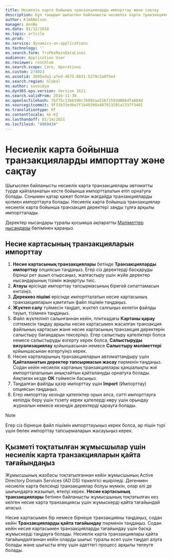 ```yaml
---
title: Несиелік карта бойынша транзакцияларды импорттау және сақтау
description: Бұл тақырып шығыспен байланысты несиелік карта транзакцияларын қалай импорттау және ұстану туралы түсіндіреді. Бұл транзакциялар автоматты түрде қайталанатын кесте бойынша импортталатындай етіп орнатылуы мүмкін немесе қажет болған жағдайда қолмен импортталуы мүмкін.
author: KimANelson
manager: AnnBe
ms.date: 01/12/2018
ms.topic: article
ms.prod: ''
ms.service: dynamics-ax-applications
ms.technology: ''
ms.search.form: TrvPbsMainDataLines
audience: Application User
ms.reviewer: roschlom
ms.search.scope: Core, Operations
ms.custom: 274023
ms.assetid: 3605eda1-a7ed-4675-8031-5279c5a8f5e4
ms.search.region: Global
ms.author: suvaidya
ms.dyn365.ops.version: Version 1611
ms.search.validFrom: 2016-11-30
ms.openlocfilehash: 7bf75c13bb190c7b992aa516f1593d886dfa604d
ms.sourcegitcommit: 9f31b33ed6e7f1b49200a407913201a1337f3401
ms.translationtype: HT
ms.contentlocale: kk-KZ
ms.lasthandoff: 01/14/2021
ms.locfileid: "4960434"
---
```

# <a name="import-and-maintain-credit-card-transactions"></a>Несиелік карта бойынша транзакцияларды импорттау және сақтау

Шығыспен байланысты несиелік карта транзакциялары автоматты түрде қайталанатын кесте бойынша импортталатын етіп орнатуға болады. Сонымен қатар қажет болған жағдайда транзакцияларды қолмен импорттауға болады. Несиелік карта бойынша транзакциялар несиелік карта бойынша транзакция деректері заңды тұлға арқылы импортталады.

Деректер нысандары туралы қосымша ақпаратты [Мәліметтер нысандары](https://docs.microsoft.com/dynamics365/fin-ops-core/dev-itpro/data-entities/data-entities) бөлімінен қараңыз.

## <a name="import-credit-card-transactions"></a>Несие картасының транзакцияларын импорттау

1. **Несие картасының транзакциялары** бетінде **Транзакцияларды импорттау** опциясын таңдаңыз. Егер сіз деректерді басқаруды бірінші рет ашып отырсаңыз, жалғастыру үшін жүйе деректер нысандарының тізімін жаңартуы тиіс.
2. **Атауы** өрісінде импорттау тапсырмасының бірегей сипаттамасын енгізіңіз.
3. **Дереккөз пішімі** өрісінде импортталатын несие картасының транзакцияларын қамтитын файл пішімін таңдаңыз.
4. **Жүктеп салу** түймесін таңдап, жүктеп салғыңыз келетін файлды тауып, тізімнен таңдаңыз.
5. Файл жүктелініп салынғаннан кейін, плиткадағы **Картаны қарау** сілтемесін таңдау арқылы несие картасымен жасалған транзакция файлының картасын және несие картасының транзакция деректерін салыстыру бағандарын тексеріңіз. Егер салыстыру қателіктері болса немесе салыстыруды өзгерту керек болса, **Салыстыруды визуализациялау** қойыншасынан немесе **Салыстыру мәліметтері** қойыншасынан өзгертуіңіз керек.
6. Несие карталарының транзакцияларын автоматтандыру үшін **Қайталанатын деректер тапсырмасын жасау** пәрменін таңдаңыз. Содан кейін несиелік картаның транзакциялары қаншалықты жиі импортталатынын анықтайтын қайталануды орнатуға болады. Аяқтаған кезде **OK** түймесін басыңыз.
7. Таңдалған файлды қазір импорттау үшін **Import** (Импорттау) опциясын таңдаңыз.
8. Егер импорттау кезінде қателіктер орын алса, сәтті импорттауға кепілдік беру үшін түзету керек қателерді көру үшін орындау журналын немесе кезеңдік деректерді қарауға болады.

> [!NOTE]
> Егер сіз бірнеше файл пішімін импорттауыңыз керек болса, әр пішін түрі үшін бөлек импорттау тапсырмаларын жасауыңыз керек.

## <a name="reassign-the-credit-card-transactions-for-terminated-employees"></a>Қызметі тоқтатылған жұмысшылар үшін несиелік карта транзакцияларын қайта тағайындаңыз

Жұмысшының жазбасы тоқтатылғаннан кейін жұмысшының Active Directory Domain Services (AD DS) тіркелгісі өшіріледі. Дегенмен несиелік карта белсенді транзакциялар болуы мүмкін, олар әлі де шығындарға жазылып, өтелуі керек. **Несие картасының транзакциялары** бетінен байланысты жұмысшының тоқтатылған кез келген несие карта транзакциясы үшін жұмыскерді қайта тағайындай аласыз.

Несие картасымен бір немесе бірнеше транзакцияны таңдаңыз, содан кейін **Транзакцияларды қайта тағайындау** пәрменін таңдаңыз. Содан кейін несие картасымен транзакцияларды тағайындау үшін басқа жұмыскерді таңдауға болады. Несиелік карта транзакциялары қайта тағайындалғаннан кейін оларды шығыс туралы есеп үшін таңдап алуға болады және шығысты өтеу үшін әдеттегі процесс арқылы төлеуге болады.
